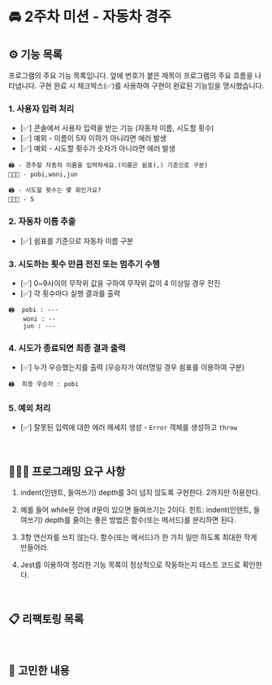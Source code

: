 # 🚘 2주차 미션 - 자동차 경주

## ⚙️ 기능 목록

프로그램의 주요 기능 목록입니다. 앞에 번호가 붙은 제목이 프로그램의 주요 흐름을 나타냅니다. 구현 완료 시 체크박스(✅)를 사용하여 구현이 완료된 기능임을 명시했습니다.

### 1. 사용자 입력 처리

-   [✅] 콘솔에서 사용자 입력을 받는 기능 (자동차 이름, 시도할 횟수)
-   [✅] 예외 - 이름이 5자 이하가 아니라면 에러 발생
-   [✅] 예외 - 시도할 횟수가 숫자가 아니라면 에러 발생

```
🖨️ - 경주할 자동차 이름을 입력하세요.(이름은 쉼표(,) 기준으로 구분)
🧑🏻‍💻 - pobi,woni,jun

🖨️ - 시도할 횟수는 몇 회인가요?
🧑🏻‍💻 - 5
```

### 2. 자동차 이름 추출

-   [✅] 쉼표를 기준으로 자동차 이름 구분

### 3. 시도하는 횟수 만큼 전진 또는 멈추기 수행

-   [✅] 0~9사이의 무작위 값을 구하여 무작위 값이 4 이상일 경우 전진
-   [✅] 각 횟수마다 실행 결과를 출력

```
🖨️  pobi : ---
    woni : --
    jun : ---
```

### 4. 시도가 종료되면 최종 결과 출력

-   [✅] 누가 우승했는지를 출력 (우승자가 여러명일 경우 쉼표를 이용하여 구분)

```
🖨️  최종 우승자 : pobi
```

### 5. 예외 처리

-   [✅] 잘못된 입력에 대한 에러 메세지 생성 - `Error` 객체를 생성하고 `throw`

<br/>

## 👩🏻‍💻 프로그래밍 요구 사항

1. indent(인덴트, 들여쓰기) depth를 3이 넘지 않도록 구현한다. 2까지만 허용한다.

2. 예를 들어 while문 안에 if문이 있으면 들여쓰기는 2이다.
   힌트: indent(인덴트, 들여쓰기) depth를 줄이는 좋은 방법은 함수(또는 메서드)를 분리하면 된다.

3. 3항 연산자를 쓰지 않는다.
   함수(또는 메서드)가 한 가지 일만 하도록 최대한 작게 만들어라.

4. Jest를 이용하여 정리한 기능 목록이 정상적으로 작동하는지 테스트 코드로 확인한다.

<br/>

## 📋 리팩토링 목록

<br/>

## 🤔 고민한 내용
